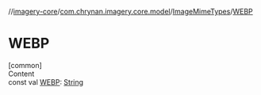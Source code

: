 //[imagery-core](../../../index.md)/[com.chrynan.imagery.core.model](../index.md)/[ImageMimeTypes](index.md)/[WEBP](-w-e-b-p.md)



# WEBP  
[common]  
Content  
const val [WEBP](-w-e-b-p.md): [String](https://kotlinlang.org/api/latest/jvm/stdlib/kotlin/-string/index.html)  



